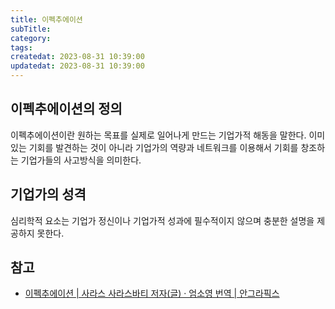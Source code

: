 ```yaml
---
title: 이펙추에이션
subTitle:
category:
tags:
createdat: 2023-08-31 10:39:00
updatedat: 2023-08-31 10:39:00
---
```


## 이펙추에이션의 정의

이펙추에이션이란 원하는 목표를 실제로 일어나게 만드는 기업가적 해동을 말한다.
이미 있는 기회를 발견하는 것이 아니라 기업가의 역량과 네트워크를 이용해서 기회를 창조하는 기업가들의 사고방식을 의미한다.

## 기업가의 성격

심리학적 요소는 기업가 정신이나 기업가적 성과에 필수적이지 않으며 충분한 설명을
제공하지 못한다.

## 참고

- [이펙추에이션 \| 사라스 사라스바티 저자(글) · 엄소영 번역 \| 안그라픽스](https://product.kyobobook.co.kr/detail/S000208489069)
